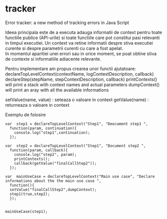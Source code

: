 # tracker
Error tracker: a new method of tracking errors in Java Script 

Ideea principala este de a executa adauga informatii de context pentru toate functiile publice (API-urile) si toate functiile care pot constitui pasi relevanti in timpul executiei. Un context va retine informatii despre stiva executiei curente si despre parametrii curenti cu care a fost apelat.  
In momentul aparitiei unei errori sau in orice moment, se poat obtine stiva de contexte si informatiile adiacente relevante. 

Pentru implementare am propus crearea unor functii ajutatoare:
  declareTopLevelContext(contextName, logContextDescription, callback)
  declareStep(stepName, stepContextDescription, callback) 
  printContexts() will print a stack with context names and actual parameters
  dumpContext()  will print an aray with all the available informations
   
  setValue(name, value) : seteaza o valoare in context
  getValue(name) : returneaza o valoare in context


Exemplu de  folosire

    var  step1 = declareTopLevelContext("Step1", "Deocument step1 ",
      function(param, continuation){
        console.log("step1",continuation);
      });
      
    var  step2 = declareTopLevelContext("Step1", "Document step2 ",
      function(param, callback){
        console.log("step2", param);
        printContexts();
        callback(getValue("finalCallStep2"));
      });
  
    var  mainUseCase = declareTopLevelContext("Main use case", "Declare informations about the the main use case ",
      function(){
      setValue("finalCallStep2",dumpContext);
      step1(true,step2);
      });
      
  
    mainUseCase(step1);






